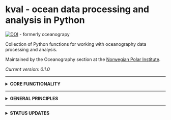 # kval - ocean data processing and analysis in Python

[![DOI](https://zenodo.org/badge/DOI/10.5281/zenodo.10360163.svg)](https://doi.org/10.5281/zenodo.10360163) - formerly oceanograpy

Collection of Python functions for working with oceanography data processing and analysis.

Maintained by the Oceanography section at the [Norwegian Polar Institute](https://www.npolar.no/en/). 

*Current version: 0.1.0*

____
<details>
<summary><strong>CORE FUNCTIONALITY</strong></summary>

##### Submodules

- `io`: Converting to and from various file format (e.g. read CTD .cnv data to netCDF) 
- `data`: Data post-processing and QC (e.g. CTD post-processing)
- `plots`: Various tools to help make nice (matplotlib) figures
- `map`: Tools for making maps.
- `geo`: Geographical calculations (coordinate transformations, point-to-point distances etc)  
- `ocean`: Oceanography-specific tools (e.g. vertical modes, turner angles, wkb scaling, geostrophical calculations)
- `calc`: Various useful function
- `util`: Various backend support functions 
</details>

____

<details>
<summary><strong>GENERAL PRINCIPLES</strong></summary>

###### Code

- Written in Python (>=3.8).
- Tailored for use in a [Jupyter] notebook environment.
- Data and metadata should be stored in [xarray(https://docs.xarray.dev/en/stable/)] `Datasets`.
    - Intermediate operations using, e.g., `numpy` or `pandas` objects are fine, but the end user should only interact with `Datasets`.
- Code should adhere to [PEP8](https://peps.python.org/pep-0008/) style guide, and all functions should have docstrings.
- All functionality should have associated [pytest](https://docs.pytest.org/en/7.4.x/) tests.

###### Metadata

- All operations that modify data should be recorded in the file metadata.
- Wherever possibly, and at as early a stage as possible, all available useful metadata should be added to Datasets. 
- Metadata formatting should adhere to [CF](http://cfconventions.org/) and [ACDD](https://wiki.esipfed.org/Attribute_Convention_for_Data_Discovery_1-3) conventions, supplemented by:
    - [OceanSITES](http://www.oceansites.org/docs/oceansites_data_format_reference_manual_20140917.pdf)
    - [2021 NPI NetCDF guidelines](https://gitlab.com/npolar/netcdf-creator/-/blob/main/docs/netcdf_standard_npi.pdf?ref_type=heads)

###### Project

- The project is maintained by the Oceanography section at the [Norwegian Polar Institute](www.npolar.no/en). 
    - External contributions (pull requests, issues, whatever) are very welcome!
- We will attempt to follow the guidelines from the 
  [Scientific Python Library Development Guide](https://learn.scientific-python.org/development/).
- *Releases* will be published relatively often, whenever a new functionality has been added. 
   Releases will be archived on [zenodo](www.zenodo.org) and given a DOI. 

</details>

____


<details>
<summary><strong>STATUS UPDATES</strong></summary>

____

STATUS 21.04.24:

Renamed from `oceanograpy` to `kval`

STATUS 08.12.23:

- Developed core functionality for editing CTD data. Relies pretty heavily on Jupyter/interactive widgets. 

*TO DO:*

- A look-over of the entire codebase with the view of cleaning up the structure.
    - There is a bit of an unholy mixture between general and specific functions. Should
      make specific modules that are either general or application specific, and give
      them names and locations that reflect their use.
- Test suite (!)
- More extensive documentation/example scripts.

____

STATUS 18.11.23:
- Now contains extensive functionality for working with CTD data:
    - Parsing cnvs
    - Reformatting and adding metadata for pulishing CTD data
    - Starting to become quite useful

____

</details>


